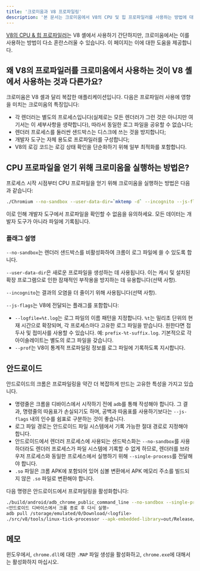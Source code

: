 ```yaml
---
title: '크로미움과 V8 프로파일링'
description: '본 문서는 크로미움에서 V8의 CPU 및 힙 프로파일러를 사용하는 방법에 대해 설명합니다.'
---
```

[V8의 CPU & 힙 프로파일러](/docs/profile)는 V8 셸에서 사용하기 간단하지만, 크로미움에서는 이를 사용하는 방법이 다소 혼란스러울 수 있습니다. 이 페이지는 이에 대한 도움을 제공합니다.

## 왜 V8의 프로파일러를 크로미움에서 사용하는 것이 V8 셸에서 사용하는 것과 다른가요?

크로미움은 V8 셸과 달리 복잡한 애플리케이션입니다. 다음은 프로파일러 사용에 영향을 미치는 크로미움의 특징입니다:

- 각 렌더러는 별도의 프로세스입니다(실제로는 모든 렌더러가 그런 것은 아니지만 여기서는 이 세부사항을 생략합니다), 따라서 동일한 로그 파일을 공유할 수 없습니다;
- 렌더러 프로세스를 둘러싼 샌드박스는 디스크에 쓰는 것을 방지합니다;
- 개발자 도구는 자체 용도로 프로파일러를 구성합니다;
- V8의 로깅 코드는 로깅 상태 확인을 단순화하기 위해 일부 최적화를 포함합니다.

## CPU 프로파일을 얻기 위해 크로미움을 실행하는 방법은?

프로세스 시작 시점부터 CPU 프로파일을 얻기 위해 크로미움을 실행하는 방법은 다음과 같습니다:

```bash
./Chromium --no-sandbox --user-data-dir=`mktemp -d` --incognito --js-flags='--prof'
```

이로 인해 개발자 도구에서 프로파일을 확인할 수 없음을 유의하세요. 모든 데이터는 개발자 도구가 아니라 파일에 기록됩니다.

### 플래그 설명

`--no-sandbox`는 렌더러 샌드박스를 비활성화하여 크롬이 로그 파일에 쓸 수 있도록 합니다.

`--user-data-dir`은 새로운 프로파일을 생성하는 데 사용됩니다. 이는 캐시 및 설치된 확장 프로그램으로 인한 잠재적인 부작용을 방지하는 데 유용합니다(선택 사항).

`--incognito`는 결과의 오염을 더 줄이기 위해 사용됩니다(선택 사항).

`--js-flags`는 V8에 전달되는 플래그를 포함합니다:

- `--logfile=%t.log`는 로그 파일의 이름 패턴을 지정합니다. `%t`는 밀리초 단위의 현재 시간으로 확장되며, 각 프로세스마다 고유한 로그 파일을 받습니다. 원한다면 접두사 및 접미사를 사용할 수 있습니다. 예: `prefix-%t-suffix.log`. 기본적으로 각 아이솔레이트는 별도의 로그 파일을 갖습니다.
- `--prof`는 V8이 통계적 프로파일링 정보를 로그 파일에 기록하도록 지시합니다.

## 안드로이드

안드로이드의 크롬은 프로파일링을 약간 더 복잡하게 만드는 고유한 특성을 가지고 있습니다.

- 명령줄은 크롬을 디바이스에서 시작하기 전에 `adb`를 통해 작성해야 합니다. 그 결과, 명령줄의 따옴표가 손실되기도 하며, 공백과 따옴표를 사용하기보다는 `--js-flags` 내의 인수를 쉼표로 구분하는 것이 좋습니다.
- 로그 파일 경로는 안드로이드 파일 시스템에서 기록 가능한 절대 경로로 지정해야 합니다.
- 안드로이드에서 렌더러 프로세스에 사용되는 샌드박스화는 `--no-sandbox`를 사용하더라도 렌더러 프로세스가 파일 시스템에 기록할 수 없게 하므로, 렌더러를 브라우저 프로세스와 동일한 프로세스에서 실행하기 위해 `--single-process`를 전달해야 합니다.
- `.so` 파일은 크롬 APK에 포함되어 있어 심볼 변환에서 APK 메모리 주소를 빌드되지 않은 `.so` 파일로 변환해야 합니다.

다음 명령은 안드로이드에서 프로파일링을 활성화합니다:

```bash
./build/android/adb_chrome_public_command_line --no-sandbox --single-process --js-flags='--logfile=/storage/emulated/0/Download/%t.log,--prof'
<안드로이드 디바이스에서 크롬 종료 후 다시 실행>
adb pull /storage/emulated/0/Download/<logfile>
./src/v8/tools/linux-tick-processor --apk-embedded-library=out/Release/lib.unstripped/libchrome.so --preprocess <logfile>
```

## 메모

윈도우에서, `chrome.dll`에 대한 `.MAP` 파일 생성을 활성화하고, `chrome.exe`에 대해서는 활성화하지 마십시오.

